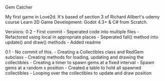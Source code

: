Gem Catcher

My first game in Love2d. It's based of section 3 of Richard Allbert's udemy course
Learn 2D Game Development: Godot 4.3+ & C# from Scratch.

Versions:
0.2 - First commit
    - Seperated code into multiple files
    - Refactored using local in appropriate places
    - Seperated fall() method into update() and draw() methods
    - Added readme

0.1 - No commit of this.
    - Creating a Collectibles class and RedGem subclass
    - Creating methods for loading, updating and drawing the collectibles
    - Creating a timer to spawn gems at a fixed interval
    - Spawn gems at a random x position
    - Created a table to hold all spawned collectibles
    - Looping over the collectibles to update and draw position
